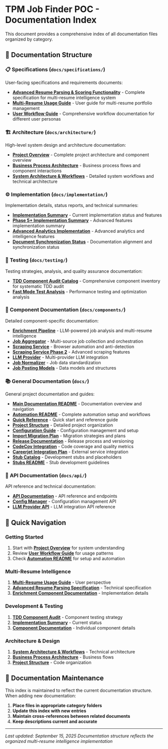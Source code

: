 # TPM Job Finder POC - Documentation Index

This document provides a comprehensive index of all documentation files organized by category.

## 📁 Documentation Structure

### 📋 **Specifications** (`docs/specifications/`)
User-facing specifications and requirements documents:
- **[Advanced Resume Parsing & Scoring Functionality](specifications/Advanced%20Resume%20Parsing_Scoring%20Functionality.md)** - Complete specification for multi-resume intelligence system
- **[Multi-Resume Usage Guide](specifications/MULTI_RESUME_USAGE_GUIDE.md)** - User guide for multi-resume portfolio management
- **[User Workflow Guide](specifications/USER_WORKFLOW_GUIDE.md)** - Comprehensive workflow documentation for different user personas

### 🏗️ **Architecture** (`docs/architecture/`)
High-level system design and architecture documentation:
- **[Project Overview](architecture/PROJECT_OVERVIEW.md)** - Complete project architecture and component overview
- **[Business Process Architecture](architecture/BUSINESS_PROCESS_ARCHITECTURE.md)** - Business process flows and component interactions
- **[System Architecture & Workflows](architecture/SYSTEM_ARCHITECTURE_WORKFLOWS.md)** - Detailed system workflows and technical architecture

### ⚙️ **Implementation** (`docs/implementation/`)
Implementation details, status reports, and technical summaries:
- **[Implementation Summary](implementation/IMPLEMENTATION_SUMMARY.md)** - Current implementation status and features
- **[Phase 5+ Implementation Summary](implementation/PHASE5_IMPLEMENTATION_SUMMARY.md)** - Advanced features implementation summary
- **[Advanced Analytics Implementation](implementation/ADVANCED_ANALYTICS_IMPLEMENTATION.md)** - Advanced analytics and intelligence features
- **[Document Synchronization Status](implementation/DOCUMENT_SYNCHRONIZATION_STATUS.md)** - Documentation alignment and synchronization status

### 🧪 **Testing** (`docs/testing/`)
Testing strategies, analysis, and quality assurance documentation:
- **[TDD Component Audit Catalog](testing/TDD_COMPONENT_AUDIT_CATALOG.md)** - Comprehensive component inventory for systematic TDD audit
- **[Fast Mode Test Analysis](testing/FAST_MODE_TEST_ANALYSIS.md)** - Performance testing and optimization analysis

### 🔧 **Component Documentation** (`docs/components/`)
Detailed component-specific documentation:
- **[Enrichment Pipeline](components/enrichment.md)** - LLM-powered job analysis and multi-resume intelligence
- **[Job Aggregator](components/job_aggregator.md)** - Multi-source job collection and orchestration
- **[Scraping Service](components/scraping_service.md)** - Browser automation and anti-detection
- **[Scraping Service Phase 2](components/scraping_service_phase2.md)** - Advanced scraping features
- **[LLM Provider](components/llm_provider.md)** - Multi-provider LLM integration
- **[Job Normalizer](components/job_normalizer.md)** - Job data standardization
- **[Job Posting Models](components/JobPosting.md)** - Data models and structures

### 📚 **General Documentation** (`docs/`)
General project documentation and guides:
- **[Main Documentation README](README.md)** - Documentation overview and navigation
- **[Automation README](AUTOMATION_README.md)** - Complete automation setup and workflows
- **[Quick Reference](QUICK_REFERENCE.md)** - Quick start and reference guide
- **[Project Structure](PROJECT_STRUCTURE.md)** - Detailed project organization
- **[Configuration Guide](config.rst)** - Configuration management and setup
- **[Import Migration Plan](IMPORT_MIGRATION_PLAN.md)** - Migration strategies and plans
- **[Release Documentation](RELEASE.md)** - Release process and versioning
- **[CodeCov Integration](CODECOV.md)** - Code coverage and quality metrics
- **[Careerjet Integration Plan](Careerjet_Integration_Plan.md)** - External service integration
- **[Stub Catalog](STUB_CATALOG.md)** - Development stubs and placeholders
- **[Stubs README](STUBS_README.md)** - Stub development guidelines

### 🔗 **API Documentation** (`docs/api/`)
API reference and technical documentation:
- **[API Documentation](api/README.md)** - API reference and endpoints
- **[Config Manager](api/config_manager.rst)** - Configuration management API
- **[LLM Provider API](api/llm_provider.rst)** - LLM integration API reference

## 🎯 **Quick Navigation**

### **Getting Started**
1. Start with **[Project Overview](architecture/PROJECT_OVERVIEW.md)** for system understanding
2. Review **[User Workflow Guide](specifications/USER_WORKFLOW_GUIDE.md)** for usage patterns
3. Check **[Automation README](AUTOMATION_README.md)** for setup and automation

### **Multi-Resume Intelligence**
1. **[Multi-Resume Usage Guide](specifications/MULTI_RESUME_USAGE_GUIDE.md)** - User perspective
2. **[Advanced Resume Parsing Specification](specifications/Advanced%20Resume%20Parsing_Scoring%20Functionality.md)** - Technical specification
3. **[Enrichment Component Documentation](components/enrichment.md)** - Implementation details

### **Development & Testing**
1. **[TDD Component Audit](testing/TDD_COMPONENT_AUDIT_CATALOG.md)** - Component testing strategy
2. **[Implementation Summary](implementation/IMPLEMENTATION_SUMMARY.md)** - Current status
3. **[Component Documentation](components/)** - Individual component details

### **Architecture & Design**
1. **[System Architecture & Workflows](architecture/SYSTEM_ARCHITECTURE_WORKFLOWS.md)** - Technical architecture
2. **[Business Process Architecture](architecture/BUSINESS_PROCESS_ARCHITECTURE.md)** - Business flows
3. **[Project Structure](PROJECT_STRUCTURE.md)** - Code organization

## 🔄 **Documentation Maintenance**

This index is maintained to reflect the current documentation structure. When adding new documentation:

1. **Place files in appropriate category folders**
2. **Update this index with new entries**
3. **Maintain cross-references between related documents**
4. **Keep descriptions current and accurate**

---

*Last updated: September 15, 2025*
*Documentation structure reflects the organized multi-resume intelligence implementation*